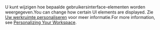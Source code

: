 <span data-ttu-id="61cbc-101">U kunt wijzigen hoe bepaalde gebruikersinterface-elementen worden weergegeven.</span><span class="sxs-lookup"><span data-stu-id="61cbc-101">You can change how certain UI elements are displayed.</span></span> <span data-ttu-id="61cbc-102">Zie [Uw werkruimte personaliseren](../ui-personalization-user.md) voor meer informatie.</span><span class="sxs-lookup"><span data-stu-id="61cbc-102">For more information, see [Personalizing Your Workspace](../ui-personalization-user.md).</span></span>

